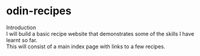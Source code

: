 # odin-recipes
Introduction  
I will build a basic recipe website that demonstrates some of the skills I have learnt so far.  
This will consist of a main index page with links to a few recipes.
